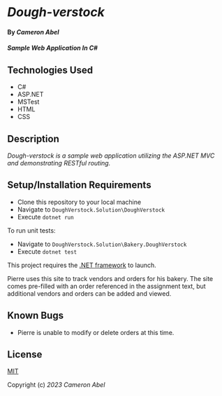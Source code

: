 # _Dough-verstock_

#### By _**Cameron Abel**_

#### _Sample Web Application In C#_

## Technologies Used

- C#
- ASP.NET
- MSTest
- HTML
- CSS

## Description

_Dough-verstock is a sample web application utilizing the ASP.NET MVC and demonstrating RESTful routing._

## Setup/Installation Requirements

- Clone this repository to your local machine
- Navigate to `DoughVerstock.Solution\DoughVerstock`
- Execute `dotnet run`

To run unit tests:

- Navigate to `DoughVerstock.Solution\Bakery.DoughVerstock`
- Execute `dotnet test`

This project requires the [.NET framework](https://dotnet.microsoft.com/en-us/download) to launch.

Pierre uses this site to track vendors and orders for his bakery. The site comes pre-filled with an order referenced in the assignment text, but additional vendors and orders can be added and viewed.

## Known Bugs

- Pierre is unable to modify or delete orders at this time.

## License

[MIT](https://opensource.org/licenses/MIT)

Copyright (c) _2023_ _Cameron Abel_
